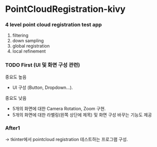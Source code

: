 # PointCloudRegistration-kivy

### 4 level point cloud registration test app
1. filtering
2. down sampling
3. global registration
4. local refinement

### TODO First (UI 및 화면 구성 관련)

중요도 높음
- UI 구성 (Button, Dropdown...).

   
중요도 낮음
- 5개의 화면에 대한 Camera Rotation, Zoom 구현.
- 5개의 화면에 대한 라벨링(왼쪽 상단에 제목) 및 화면 구성 바꾸는 기능도 제공

### After1
-> tkinter에서 pointcloud registration 테스트하는 프로그램 구성.
